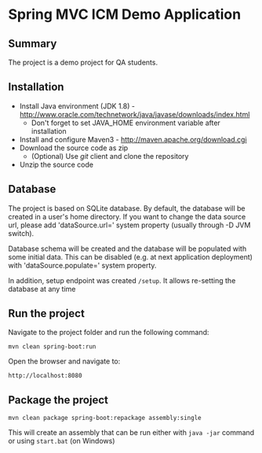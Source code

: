 Spring MVC ICM Demo Application
=========================================

Summary
-------

The project is a demo project for QA students.

Installation
------------

* Install Java environment (JDK 1.8) - http://www.oracle.com/technetwork/java/javase/downloads/index.html
  * Don't forget to set JAVA_HOME environment variable after installation
* Install and configure Maven3 - http://maven.apache.org/download.cgi
* Download the source code as zip
  * (Optional) Use *git* client and clone the repository
* Unzip the source code

Database
--------

The project is based on SQLite database. By default, the database will be created in a user's home directory.
If you want to change the data source url, please add 'dataSource.url=<url>' system property (usually through -D JVM switch).

Database schema will be created and the database will be populated with some initial data.
This can be disabled (e.g. at next application deployment) with 'dataSource.populate=<boolean>' system property.

In addition, setup endpoint was created `/setup`. It allows re-setting the database at any time

Run the project
---------------

Navigate to the project folder and run the following command:

	mvn clean spring-boot:run

Open the browser and navigate to:

    http://localhost:8080

Package the project
-------------------

    mvn clean package spring-boot:repackage assembly:single

This will create an assembly that can be run either with `java -jar` command or using `start.bat` (on Windows)